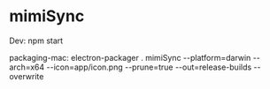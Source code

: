 # mimiSync

Dev:  npm start

packaging-mac: electron-packager . mimiSync  --platform=darwin --arch=x64 --icon=app/icon.png --prune=true --out=release-builds --overwrite